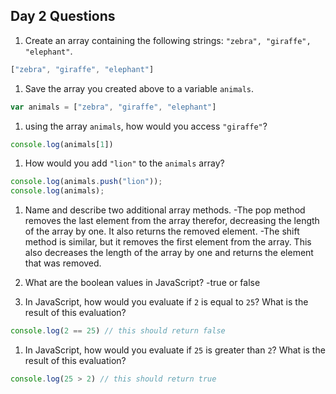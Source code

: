 ## Day 2 Questions

1. Create an array containing the following strings: `"zebra", "giraffe", "elephant"`.
```JAVASCRIPT
["zebra", "giraffe", "elephant"]
```

1. Save the array you created above to a variable `animals`.
```JavaScript
var animals = ["zebra", "giraffe", "elephant"]
```

1. using the array `animals`, how would you access `"giraffe"`?
```JavaScript
console.log(animals[1])
```

1. How would you add `"lion"` to the `animals` array?
```JavaScript
console.log(animals.push("lion"));
console.log(animals);
```

1. Name and describe two additional array methods.
-The pop method removes the last element from the array therefor, decreasing the length of the array by one. It also returns the removed element.
-The shift method is similar, but it removes the first element from the array. This also decreases the length of the array by one and returns the element that was removed.

1. What are the boolean values in JavaScript?
-true or false

1. In JavaScript, how would you evaluate if `2` is equal to `25`? What is the result of this evaluation?
```JavaScript
console.log(2 == 25) // this should return false
```

1. In JavaScript, how would you evaluate if `25` is greater than `2`? What is the result of this evaluation?
```JavaScript
console.log(25 > 2) // this should return true
